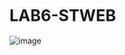 
# LAB6-STWEB

![image](https://github.com/alee2602/LAB6-STWEB/assets/104535119/2ed482ad-140d-4850-bdb5-17bf884df560)
